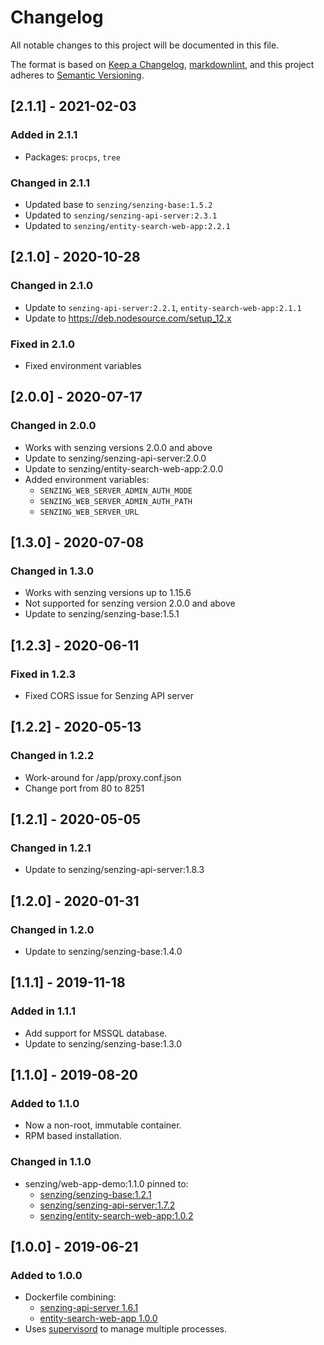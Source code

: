 # Changelog

All notable changes to this project will be documented in this file.

The format is based on [Keep a Changelog](https://keepachangelog.com/en/1.0.0/),
[markdownlint](https://dlaa.me/markdownlint/),
and this project adheres to [Semantic Versioning](https://semver.org/spec/v2.0.0.html).

## [2.1.1] - 2021-02-03

### Added in 2.1.1

- Packages: `procps`, `tree`

### Changed in 2.1.1

- Updated base to `senzing/senzing-base:1.5.2`
- Updated to `senzing/senzing-api-server:2.3.1`
- Updated to `senzing/entity-search-web-app:2.2.1`

## [2.1.0] - 2020-10-28

### Changed in 2.1.0

- Update to `senzing-api-server:2.2.1`, `entity-search-web-app:2.1.1`
- Update to https://deb.nodesource.com/setup_12.x

### Fixed in 2.1.0

- Fixed environment variables

## [2.0.0] - 2020-07-17

### Changed in 2.0.0

- Works with senzing versions 2.0.0 and above
- Update to senzing/senzing-api-server:2.0.0
- Update to senzing/entity-search-web-app:2.0.0
- Added environment variables:
    - `SENZING_WEB_SERVER_ADMIN_AUTH_MODE`
    - `SENZING_WEB_SERVER_ADMIN_AUTH_PATH`
    - `SENZING_WEB_SERVER_URL`

## [1.3.0] - 2020-07-08

### Changed in 1.3.0

- Works with senzing versions up to 1.15.6
- Not supported for senzing version 2.0.0 and above
- Update to senzing/senzing-base:1.5.1

## [1.2.3] - 2020-06-11

### Fixed in 1.2.3

- Fixed CORS issue for Senzing API server

## [1.2.2] - 2020-05-13

### Changed in 1.2.2

- Work-around for /app/proxy.conf.json
- Change port from 80 to 8251

## [1.2.1] - 2020-05-05

### Changed in 1.2.1

- Update to senzing/senzing-api-server:1.8.3

## [1.2.0] - 2020-01-31

### Changed in 1.2.0

- Update to senzing/senzing-base:1.4.0

## [1.1.1] - 2019-11-18

### Added in 1.1.1

- Add support for MSSQL database.
- Update to senzing/senzing-base:1.3.0

## [1.1.0] - 2019-08-20

### Added to 1.1.0

- Now a non-root, immutable container.
- RPM based installation.

### Changed in 1.1.0

- senzing/web-app-demo:1.1.0 pinned to:
  - [senzing/senzing-base:1.2.1](https://github.com/Senzing/docker-senzing-base/tree/1.2.1)
  - [senzing/senzing-api-server:1.7.2](https://github.com/Senzing/senzing-api-server/tree/1.7.2)
  - [senzing/entity-search-web-app:1.0.2](https://github.com/Senzing/entity-search-web-app/tree/1.0.2)

## [1.0.0] - 2019-06-21

### Added to 1.0.0

- Dockerfile combining:
  - [senzing-api-server 1.6.1](https://github.com/Senzing/senzing-api-server/tree/1.6.1)
  - [entity-search-web-app 1.0.0](https://github.com/Senzing/entity-search-web-app/tree/1.0.0)
- Uses [supervisord](http://supervisord.org/) to manage multiple processes.
